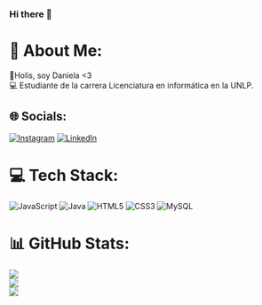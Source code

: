 ### Hi there 👋

# 💫 About Me:
💜Holis, soy Daniela <3<br>💻 Estudiante de la carrera Licenciatura en informática en la UNLP.


## 🌐 Socials:
[![Instagram](https://img.shields.io/badge/Instagram-%23E4405F.svg?logo=Instagram&logoColor=white)](https://instagram.com/danielatfit) [![LinkedIn](https://img.shields.io/badge/LinkedIn-%230077B5.svg?logo=linkedin&logoColor=white)](https://linkedin.com/in/https://www.linkedin.com/in/daniela-tapia-505361184) 

# 💻 Tech Stack:
![JavaScript](https://img.shields.io/badge/javascript-%23323330.svg?style=flat&logo=javascript&logoColor=%23F7DF1E) ![Java](https://img.shields.io/badge/java-%23ED8B00.svg?style=flat&logo=java&logoColor=white) ![HTML5](https://img.shields.io/badge/html5-%23E34F26.svg?style=flat&logo=html5&logoColor=white) ![CSS3](https://img.shields.io/badge/css3-%231572B6.svg?style=flat&logo=css3&logoColor=white) ![MySQL](https://img.shields.io/badge/mysql-%2300f.svg?style=flat&logo=mysql&logoColor=white)
# 📊 GitHub Stats:
![](https://github-readme-stats.vercel.app/api?username=Piggypink8&theme=monokai&hide_border=false&include_all_commits=false&count_private=false)<br/>
![](https://github-readme-streak-stats.herokuapp.com/?user=Piggypink8&theme=monokai&hide_border=false)<br/>
![](https://github-readme-stats.vercel.app/api/top-langs/?username=Piggypink8&theme=monokai&hide_border=false&include_all_commits=false&count_private=false&layout=compact)

<!-- Proudly created with GPRM ( https://gprm.itsvg.in ) -->
